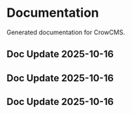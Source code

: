 # Documentation

Generated documentation for CrowCMS.

## Doc Update 2025-10-16

## Doc Update 2025-10-16

## Doc Update 2025-10-16
